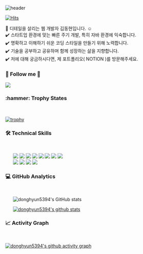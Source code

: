 ![header](https://capsule-render.vercel.app/api?type=waving&color=gradient&height=120&animation=fadeIn&section=footer&text=🚗🚘🚛&fontAlign=70)

[![Hits](https://hits.seeyoufarm.com/api/count/incr/badge.svg?url=https%3A%2F%2Fgithub.com%2Fdkssud8150%2F&count_bg=%232AB4E5D6&title_bg=%23555555&icon=&icon_color=%23E7E7E7&title=views&edge_flat=false)](https://hits.seeyoufarm.com)


👋  디테일을 살리는 웹 개발자 김동현입니다. ☺️ </br>
✔️  스타트업 환경에 맞는 빠른 주기 개발, 특히 자바 환경에 익숙합니다.</br>
✔️  명확하고 이해하기 쉬운 코딩 스타일을 만들기 위해 노력합니다. </br>
✔️  기술을 공부하고 공유하며 함께 성장하는 삶을 지향합니다. </br>
✔️  저에 대해 궁금하시다면, 제 포트폴리오( NOTION )를 방문해주세요. </br>


<h3> 🚀  Follow me 🚀</h3>
<a href="https://donghyun5767.notion.site/7c95cc193de04416b5ed6f16f9c851b9" target="_blank"><img src="https://img.shields.io/badge/Notion-000000?style=for-the-badge&logo=Notion&logoColor=#000000"/></a>



<h3> :hammer:  Trophy States </h2> </br>

[![trophy](https://github-profile-trophy.vercel.app/?username=donghyun5394&theme=tokyonight)](https://github.com/ryo-ma/github-profile-trophy)

<h3> 🛠  Technical Skills </h3> </br>

<ul>
<img src="https://img.shields.io/badge/JavaScript-F7DF1E?style=for-the-badge&logo=JavaScript&logoColor=white"/>
<img src="https://img.shields.io/badge/Spring-6DB33F?style=for-the-badge&logo=Spring&logoColor=white"/>
<img src="https://img.shields.io/badge/Node.js-339933?style=for-the-badge&logo=Node.js&logoColor=white"/>
<img src="https://img.shields.io/badge/Bootstrap-7952B3?style=for-the-badge&logo=Bootstrap&logoColor=white"/>
<img src="https://img.shields.io/badge/HTML5-E34F26?style=for-the-badge&logo=HTML5&logoColor=white"/>
<img src="https://img.shields.io/badge/CSS3-1572B6?style=for-the-badge&logo=CSS3&logoColor=white"/>
<img src="https://img.shields.io/badge/Git-F05032?style=for-the-badge&logo=Git&logoColor=white"/>
<img src="https://img.shields.io/badge/GitHub-181717?style=for-the-badge&logo=GitHub&logoColor=white"/><br>
<img src="https://img.shields.io/badge/Visual Studio Code-5C2D91?style=for-the-badge&logo=Visual Studio Code&logoColor=white"/>
<img src="https://img.shields.io/badge/Adobe Photoshop-31A8FF?style=for-the-badge&logo=Adobe Photoshop&logoColor=white"/>
<img src="https://img.shields.io/badge/Figma-F24E1E?style=for-the-badge&logo=Figma&logoColor=white"/>
<img src="https://img.shields.io/badge/Android-3DDC84?style=for-the-badge&logo=Android&logoColor=white"/>
</ul>

<h3> 💻  GitHub Analytics </h3> </br>
<ul>
  
![donghyun5394's GitHub stats](https://github-readme-stats.vercel.app/api?username=donghyun5394&show_icons=true&theme=tokyonight)
  
[![donghyun5394's github stats](https://github-readme-stats.vercel.app/api/top-langs/?username=donghyun5394&show_icons=true&hide_border=true&title_color=004386&icon_color=004386&layout=compact&theme=tokyonight&show_icons=true)](https://github.com/donghyun5394)
  
</ul>

<h3> 📈  Activity Graph </h3> </br>

[![donghyun5394's github activity graph](https://github-readme-activity-graph.cyclic.app/graph?username=donghyun5394&theme=dracula)](https://github.com/donghyun5394/github-readme-activity-graph)



